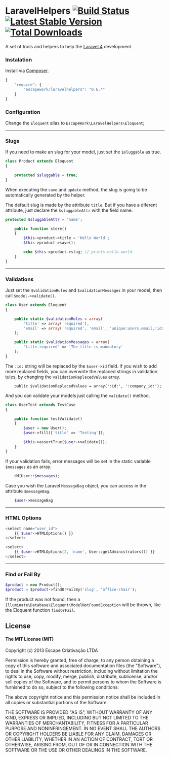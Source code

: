 # LaravelHelpers [![Build Status](https://secure.travis-ci.org/EscapeWork/LaravelHelpers.png)](http://travis-ci.org/EscapeWork/LaravelHelpers) [![Latest Stable Version](https://poser.pugx.org/escapework/laravelhelpers/v/stable.png)](https://packagist.org/packages/escapework/laravelhelpers) [![Total Downloads](https://poser.pugx.org/escapework/laravelhelpers/downloads.png)](https://packagist.org/packages/escapework/laravelhelpers)

A set of tools and helpers to help the [Laravel 4](http://laravel.com) development.

### Instalation

Install via [Composer](https://packagist.org/packages/escapework/laravelhelpers).

```javascript
{
    "require": {
        "escapework/laravelhelpers": "0.6.*"
    }
}
```

### Configuration

Change the `Eloquent` alias to `EscapeWork\LaravelHelpers\Eloquent`;

***

### Slugs

If you need to make an slug for your model, just set the `$sluggable` as true.

```php
class Product extends Eloquent
{

    protected $sluggable = true;
}
```

When executing the `save` and `update` method, the slug is going to be automatically generated by the helper.

The default slug is made by the attribute `title`. But if you have a diferent attribute, just declare the `$sluggableAttr` with the field name.

```php
protected $sluggableAttr = 'name';
```

```php
    public function store()
    {
        $this->product->title = 'Hello World';
        $this->product->save();

        echo $this->product->slug; // prints hello-world
    }
}
```

***

### Validations

Just set the `$validationRules` and `$validationMessages` in your model, then call `$model->validate()`.

```php
class User extends Eloquent
{

    public static $validationRules = array(
        'title' => array('required'),
        'email' => array('required', 'email', 'unique:users,email,:id:')
    );

    public static $validationMessages = array(
        'title.required' => 'The title is mandatory'
    );
}
```

The `:id:` string will be replaced by the `$user->id` field. If you wish to add more replaced fields, you can overwrite the replaced strings in validation tules, by changing the `validationReplacedValues` array.

```
    public $validationReplacedValues = array(':id:', ':company_id:');
```

And you can validate your models just calling the `validate()` method.

```php
class UserTest extends TestCase
{

    public function testValidate()
    {
        $user = new User();
        $user->fill(['title' => 'Testing']);

        $this->assertTrue($user->validate());
    }
}
```

If your validation fails, error messages will be set in the static variable `$messages` as an array.

```php
    dd(User::$messages);
```

Case you wish the Laravel `MessageBag` object, you can access in the attribute `$messageBag`.

```php
    $user->messageBag
```

***

### HTML Options

```php
<select name="user_id">
    {{ $user->HTMLOptions() }}
</select>

<select>
    {{ $user->HTMLOptions(2, 'name', User::getAdministrators()) }}
</select>
```

***

### Find or Fail By

```php
$product = new Product();
$product = $product->findOrFailBy('slug', 'office-chair');
```

If the product was not found, then a `Illuminate\Database\Eloquent\ModelNotFoundException` will be thrown, like the Eloquent function `findOrFail`.

## License

#### The MIT License (MIT)

Copyright (c) 2013 Escape Criativação LTDA

Permission is hereby granted, free of charge, to any person obtaining a copy
of this software and associated documentation files (the "Software"), to deal
in the Software without restriction, including without limitation the rights
to use, copy, modify, merge, publish, distribute, sublicense, and/or sell
copies of the Software, and to permit persons to whom the Software is
furnished to do so, subject to the following conditions:

The above copyright notice and this permission notice shall be included in
all copies or substantial portions of the Software.

THE SOFTWARE IS PROVIDED "AS IS", WITHOUT WARRANTY OF ANY KIND, EXPRESS OR
IMPLIED, INCLUDING BUT NOT LIMITED TO THE WARRANTIES OF MERCHANTABILITY,
FITNESS FOR A PARTICULAR PURPOSE AND NONINFRINGEMENT. IN NO EVENT SHALL THE
AUTHORS OR COPYRIGHT HOLDERS BE LIABLE FOR ANY CLAIM, DAMAGES OR OTHER
LIABILITY, WHETHER IN AN ACTION OF CONTRACT, TORT OR OTHERWISE, ARISING FROM,
OUT OF OR IN CONNECTION WITH THE SOFTWARE OR THE USE OR OTHER DEALINGS IN
THE SOFTWARE.
